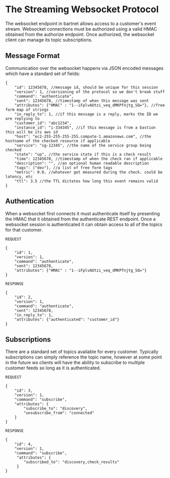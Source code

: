 The Streaming Websocket Protocol
======================

The websocket endpoint in bartnet allows access to a customer's event stream.  Websocket
connections must be authorized using a valid HMAC obtained from the authorize endpoint.
Once authorized, the websocket client can manage its topic subscriptions.

Message Format
-----------

Communication over the websocket happens via JSON encoded messages which have a standard
set of fields:

```
{
    "id": 12345678, //message id, should be unique for this session
    "version": 1, //versioning of the protocol so we don't break stuff
    "command": "authenticate",
    "sent": 12345678, //timestamp of when this message was sent
    "attributes": {"HMAC" : "1--iFplvAUtzi_veq_dMKPfnjtg_SQ="}, //free form map of strings
    "in_reply_to": 1, //if this message is a reply, marks the ID we are replying to
    "customer_id": "abc1234",
    "instance_id": "i-334345", //if this message is from a bastion this will be its aws id
    "host": "ec2-255-255-255-255.compute-1.amazonaws.com", //the hostname of the checked resource if applicable
    "service": "sg-12345", //the name of the service group being checked
    "state": "up", //the service state if this is a check result
    "time": 12345678, //timestamp of when the check ran if applicable
    "description": "", //an optional human readable description
    "tags": ["dev"], //a list of free form tags
    "metric": 0.0, //whatever got measured during the check. could be latency, etc
    "ttl": 3.5 //the TTL dictates how long this event remains valid
}
```

Authentication
-----------

When a websocket first connects it must authenticate itself by presenting the HMAC that it
obtained from the authenticate REST endpoint.  Once a websocket session is authenticated
it can obtain access to all of the topics for that customer.

```
REQUEST

{
    "id": 1,
    "version": 1,
    "command": "authenticate",
    "sent": 12345678,
    "attributes": {"HMAC" : "1--iFplvAUtzi_veq_dMKPfnjtg_SQ="}
}

RESPONSE

{
    "id": 2,
    "version": 1,
    "command": "authenticate",
    "sent": 12345678,
    "in_reply_to": 1,
    "attributes": {"authenticated": "customer_id"}
}
```
 
Subscriptions
------------

There are a standard set of topics available for every customer.  Typically subscriptions
can simply reference the topic name, however at some point in the future ws clients will
have the ability to subscribe to multiple customer feeds so long as it is authenticated.

```
REQUEST

{
    "id": 3,
    "version": 1,
    "command": "subscribe",
    "attributes": {
        "subscribe_to": "discovery",
        "unsubscribe_from": "connected"
    }
}

RESPONSE

{
    "id": 4,
    "version": 1,
    "command": "subscribe",
     "attributes": {
        "subscribed_to": "discovery,check_results"
     }
}
```